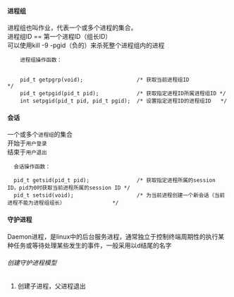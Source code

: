 #### 进程组

   进程组也叫作业，代表一个或多个进程的集合。  
   进程组ID == 第一个进程ID（组长ID）  
   可以使用kill -9 -pgid（负的）来杀死整个进程组内的进程  

   ```
       进程组操作函数：
       
       
       pid_t getpgrp(void);                 /* 获取当前进程组ID           */
       pid_t getpgid(pid_t pid);            /* 获取指定进程ID所属进程组ID */
       int setpgid(pid_t pid, pid_t pgid);  /* 设置指定进程ID的进程组ID   */
   ```


#### 会话

   一个或多个`进程组`的集合  
   开始于`用户登录`  
   结束于`用户退出`  

   ```
     会话操作函数：

     pid_t getsid(pid_t pid);               /* 获取指定进程所属的session ID，pid为0时获取当前进程所属的session ID */
     pid_t setsid(void);                    /* 为当前进程创建一个新会话（当前进程不能为进程组组长）               */ 
   ```


#### 守护进程

   Daemon进程，是linux中的后台服务进程，通常独立于控制终端周期性的执行某种任务或等待处理某些发生的事件，一般采用以d结尾的名字  

###### 创建守护进程模型

1. 创建子进程，父进程退出

